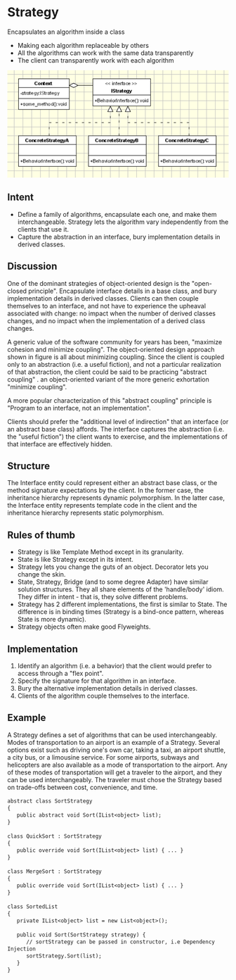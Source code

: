 # Strategy
Encapsulates an algorithm inside a class
- Making each algorithm replaceable by others
- All the algorithms can work with the same data transparently
- The client can transparently work with each algorithm


![Strategy](./media/strategy.gif)

## Intent
- Define a family of algorithms, encapsulate each one, and make them interchangeable. Strategy lets the algorithm vary independently from the clients that use it.
- Capture the abstraction in an interface, bury implementation details in derived classes.

## Discussion
One of the dominant strategies of object-oriented design is the "open-closed principle". Encapsulate interface details in a base class, and bury implementation details in derived classes. Clients can then couple themselves to an interface, and not have to experience the upheaval associated with change: no impact when the number of derived classes changes, and no impact when the implementation of a derived class changes.

A generic value of the software community for years has been, "maximize cohesion and minimize coupling". The object-oriented design approach shown in figure is all about minimizing coupling. Since the client is coupled only to an abstraction (i.e. a useful fiction), and not a particular realization of that abstraction, the client could be said to be practicing "abstract coupling" . an object-oriented variant of the more generic exhortation "minimize coupling".

A more popular characterization of this "abstract coupling" principle is "Program to an interface, not an implementation".

Clients should prefer the "additional level of indirection" that an interface (or an abstract base class) affords. The interface captures the abstraction (i.e. the "useful fiction") the client wants to exercise, and the implementations of that interface are effectively hidden.

## Structure
The Interface entity could represent either an abstract base class, or the method signature expectations by the client. In the former case, the inheritance hierarchy represents dynamic polymorphism. In the latter case, the Interface entity represents template code in the client and the inheritance hierarchy represents static polymorphism.

## Rules of thumb
- Strategy is like Template Method except in its granularity.
- State is like Strategy except in its intent.
- Strategy lets you change the guts of an object. Decorator lets you change the skin.
- State, Strategy, Bridge (and to some degree Adapter) have similar solution structures. They all share elements of the 'handle/body' idiom. They differ in intent - that is, they solve different problems.
- Strategy has 2 different implementations, the first is similar to State. The difference is in binding times (Strategy is a bind-once pattern, whereas State is more dynamic).
- Strategy objects often make good Flyweights.

## Implementation
1. Identify an algorithm (i.e. a behavior) that the client would prefer to access through a "flex point".
1. Specify the signature for that algorithm in an interface.
1. Bury the alternative implementation details in derived classes.
1. Clients of the algorithm couple themselves to the interface.

## Example
A Strategy defines a set of algorithms that can be used interchangeably. Modes of transportation to an airport is an example of a Strategy. Several options exist such as driving one's own car, taking a taxi, an airport shuttle, a city bus, or a limousine service. For some airports, subways and helicopters are also available as a mode of transportation to the airport. Any of these modes of transportation will get a traveler to the airport, and they can be used interchangeably. The traveler must chose the Strategy based on trade-offs between cost, convenience, and time.
```
abstract class SortStrategy 
{
   public abstract void Sort(IList<object> list);
}

class QuickSort : SortStrategy 
{
   public override void Sort(IList<object> list) { ... }
}

class MergeSort : SortStrategy 
{
   public override void Sort(IList<object> list) { ... }
}

class SortedList 
{
   private IList<object> list = new List<object>();

   public void Sort(SortStrategy strategy) {
      // sortStrategy can be passed in constructor, i.e Dependency Injection
      sortStrategy.Sort(list);
   }
}

```